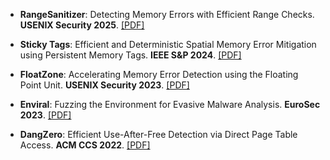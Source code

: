 - <strong>RangeSanitizer</strong>: Detecting Memory Errors with Efficient Range Checks. <strong>USENIX Security 2025</strong>. [[PDF]](https://download.vusec.net/papers/rsan_sec25.pdf)

- <strong>Sticky Tags</strong>: Efficient and Deterministic Spatial Memory Error Mitigation using Persistent Memory Tags. <strong>IEEE S&P 2024</strong>. [[PDF]](https://download.vusec.net/papers/stickytags_sp24.pdf)

- <strong>FloatZone</strong>: Accelerating Memory Error Detection using the Floating Point Unit. <strong>USENIX Security 2023</strong>. [[PDF]](https://download.vusec.net/papers/floatzone_sec23.pdf)

- <strong>Enviral</strong>: Fuzzing the Environment for Evasive Malware Analysis. <strong>EuroSec 2023</strong>. [[PDF]](https://download.vusec.net/papers/enviral_eurosec23.pdf)

- <strong>DangZero</strong>: Efficient Use-After-Free Detection via Direct Page Table Access. <strong>ACM CCS 2022</strong>. [[PDF]](https://download.vusec.net/papers/dangzero_ccs22.pdf)
